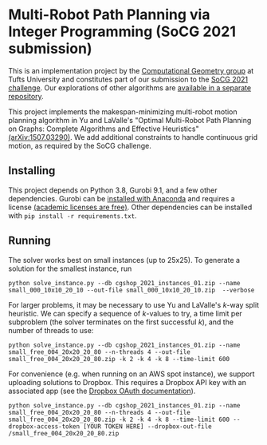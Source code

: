 # Multi-Robot Path Planning via Integer Programming (SoCG 2021 submission)
This is an implementation project by the [Computational Geometry group](http://www.cs.tufts.edu/research/geometry/) at Tufts University and constitutes part of our submission to the [SoCG 2021 challenge](https://cgshop.ibr.cs.tu-bs.de/competition/cg-shop-2021/#problem-description). Our explorations of other algorithms are [available in a separate repository](https://github.com/jconroy14/coordinated-motion-planning).

This project implements the makespan-minimizing multi-robot motion planning algorithm in Yu and LaValle's "Optimal Multi-Robot Path Planning on Graphs: Complete Algorithms and Effective Heuristics" [(arXiv:1507.03290)](https://arxiv.org/abs/1507.03290). We add additional constraints to handle continuous grid motion, as required by the SoCG challenge.

## Installing
This project depends on Python 3.8, Gurobi 9.1, and a few other dependencies. Gurobi can be [installed with Anaconda](https://www.gurobi.com/gurobi-and-anaconda-for-linux/) and requires a license [(academic licenses are free)](https://www.gurobi.com/academia/academic-program-and-licenses/). Other dependencies can be installed with `pip install -r requirements.txt`.

## Running
The solver works best on small instances (up to 25x25). To generate a solution for the smallest instance, run 
```
python solve_instance.py --db cgshop_2021_instances_01.zip --name small_000_10x10_20_10 --out-file small_000_10x10_20_10.zip  --verbose
```

For larger problems, it may be necessary to use Yu and LaValle's _k_-way split heuristic. We can specify a sequence of _k_-values to try, a time limit per subproblem (the solver terminates on the first successful _k_), and the number of threads to use:
```
python solve_instance.py --db cgshop_2021_instances_01.zip --name small_free_004_20x20_20_80 --n-threads 4 --out-file small_free_004_20x20_20_80.zip -k 2 -k 4 -k 8 --time-limit 600
```

For convenience (e.g. when running on an AWS spot instance), we support uploading solutions to Dropbox. This requires a Dropbox API key with an associated app (see the [Dropbox OAuth documentation](https://www.dropbox.com/lp/developers/reference/oauth-guide)).

```
python solve_instance.py --db cgshop_2021_instances_01.zip --name small_free_004_20x20_20_80 --n-threads 4 --out-file small_free_004_20x20_20_80.zip -k 2 -k 4 -k 8 --time-limit 600 --dropbox-access-token [YOUR TOKEN HERE] --dropbox-out-file /small_free_004_20x20_20_80.zip
```
